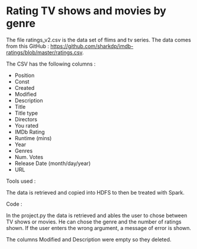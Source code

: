 # Rating TV shows and movies by genre

The file ratings_v2.csv is the data set of flims and tv series. The data comes from this GitHub : https://github.com/sharkdp/imdb-ratings/blob/master/ratings.csv.

The CSV has the following columns :

- Position 
- Const 
- Created 
- Modified 
- Description 
- Title 
- Title type 
- Directors 
- You rated 
- IMDb Rating 
- Runtime (mins) 
- Year 	
- Genres 
- Num. Votes 	
- Release Date (month/day/year) 
- URL

Tools used :

The data is retrieved and copied into HDFS to then be treated with Spark. 

Code :

In the project.py the data is retrieved and ables the user to chose between TV shows or movies. He can chose the genre and the number of ratings shown. 
If the user enters the wrong argument, a message of error is shown.

The columns Modified and Description were empty so they deleted. 
